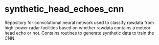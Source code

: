 # synthetic_head_echoes_cnn
Repository for convolutional neural network used to classify rawdata from high-power radar facilities based on whether rawdata contains a meteor head echo or not. Contains routines to generate synthetic data to train the CNN.
